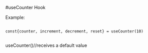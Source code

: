 #useCounter Hook

Example:

```

const{counter, increment, decrement, reset} = useCounter(10)


```

useCounter()//receives a default value
